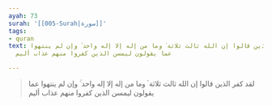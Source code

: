 ```yaml
---
ayah: 73
surah: '[[005-Surah|سورة]]'
tags:
- quran
text: لقد كفر الذين قالوا إن الله ثالث ثلاثة ۘ وما من إله إلا إله واحد ۚ وإن لم ينتهوا
  عما يقولون ليمسن الذين كفروا منهم عذاب أليم

---
```

> لقد كفر الذين قالوا إن الله ثالث ثلاثة ۘ وما من إله إلا إله واحد ۚ وإن لم ينتهوا عما يقولون ليمسن الذين كفروا منهم عذاب أليم
